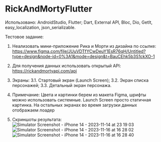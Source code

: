 # RickAndMortyFlutter

Использовано: AndroidStudio, Flutter; Dart, External API, Bloc, Dio, GetIt, easy_localization, json_serializable.

Тестовое задание:

1. Hеализовать мини-приложение Рика и Морти из дизайна по ссылке:
https://www.figma.com/file/JUuVDTfYCwDeuY1EsR76qH/Untitled?type=design&node-id=0%3A1&mode=design&t=BauCEhk5b3S1ckXO-1

2. Для получения данных использовать открытый API: https://rickandmortyapi.com/api

3. Экраны:
3.1. Стартовый экран (Launch Screen);
3.2. Экран списка персонажей;
3.3. Детальный экран персонажа.

4. Примечание: Цвета и картинки берем из макета Figma, шрифты можно использовать системные. Launch Screen просто статичная картинка. На остальных экранах во время загрузки данных отображаем лоадер
5. Скриншоты результата:
![Simulator Screenshot - iPhone 14 - 2023-11-14 at 23 19 03](https://github.com/YaslikS/RickAndMortyFlutter/assets/58375980/2d381e15-5415-441a-8ddc-e4160ecf8fcb)
![Simulator Screenshot - iPhone 14 - 2023-11-16 at 16 28 02](https://github.com/YaslikS/RickAndMortyFlutter/assets/58375980/742cf796-512b-4552-bfac-d6a17f72ffe4)
![Simulator Screenshot - iPhone 14 - 2023-11-16 at 16 28 40](https://github.com/YaslikS/RickAndMortyFlutter/assets/58375980/7041c053-9db7-44d6-8048-a0bc4f93434f)
